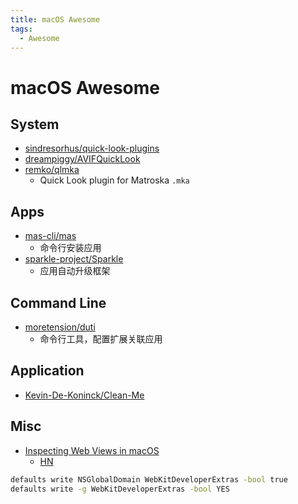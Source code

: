 ```yaml
---
title: macOS Awesome
tags:
  - Awesome
---
```


# macOS Awesome

## System

- [sindresorhus/quick-look-plugins](https://github.com/sindresorhus/quick-look-plugins)
- [dreampiggy/AVIFQuickLook](https://github.com/dreampiggy/AVIFQuickLook)
- [remko/qlmka](https://github.com/remko/qlmka)
  - Quick Look plugin for Matroska `.mka`

## Apps

- [mas-cli/mas](https://github.com/mas-cli/mas)
  - 命令行安装应用
- [sparkle-project/Sparkle](https://github.com/sparkle-project/Sparkle)
  - 应用自动升级框架

## Command Line

- [moretension/duti](https://github.com/moretension/duti)
  - 命令行工具，配置扩展关联应用

## Application

- [Kevin-De-Koninck/Clean-Me](https://github.com/Kevin-De-Koninck/Clean-Me)

## Misc

- [Inspecting Web Views in macOS](https://blog.jim-nielsen.com/2022/inspecting-web-views-in-macos/)
  - [HN](https://news.ycombinator.com/item?id=30648424)

```bash
defaults write NSGlobalDomain WebKitDeveloperExtras -bool true
defaults write -g WebKitDeveloperExtras -bool YES
```
